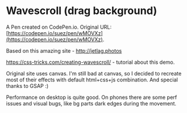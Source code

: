 # Wavescroll (drag background)

A Pen created on CodePen.io. Original URL: [https://codepen.io/suez/pen/wMOVXz](https://codepen.io/suez/pen/wMOVXz).

Based on this amazing site - http://jetlag.photos

https://css-tricks.com/creating-wavescroll/ - tutorial about this demo.

Original site uses canvas. I'm still bad at canvas, so I decided to recreate most of their effects with default html+css+js combination. And special thanks to GSAP :)

Performance on desktop is quite good.  On phones there are some perf issues and visual bugs, like bg parts dark edges during the movement.
